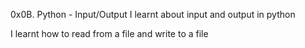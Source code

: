 0x0B. Python - Input/Output
I learnt about input and output in python

I learnt how to read from a file and write to a file
